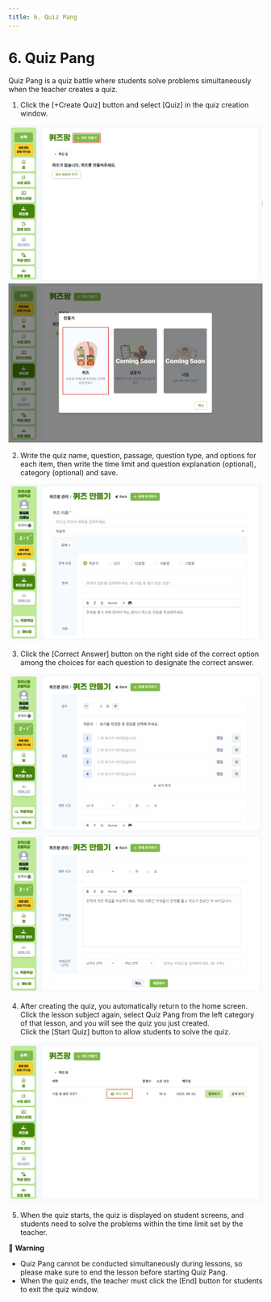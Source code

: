 ```yaml
---
title: 6. Quiz Pang
---
```


# 6. Quiz Pang

Quiz Pang is a quiz battle where students solve problems simultaneously when the teacher creates a quiz.

1. Click the [+Create Quiz] button and select [Quiz] in the quiz creation window.

![](/img/kr/elementary/teacher/06-01.jpg)
![](/img/kr/elementary/teacher/06-02.jpg)

2. Write the quiz name, question, passage, question type, and options for each item, then write the time limit and question explanation (optional), category (optional) and save.

![](/img/kr/elementary/teacher/06-03.jpg)

3. Click the [Correct Answer] button on the right side of the correct option among the choices for each question to designate the correct answer.

![](/img/kr/elementary/teacher/06-04.jpg)
![](/img/kr/elementary/teacher/06-05.jpg)

4. After creating the quiz, you automatically return to the home screen. Click the lesson subject again, select Quiz Pang from the left category of that lesson, and you will see the quiz you just created.\
   Click the [Start Quiz] button to allow students to solve the quiz.

![](/img/kr/elementary/teacher/06-06.jpg)

5. When the quiz starts, the quiz is displayed on student screens, and students need to solve the problems within the time limit set by the teacher.

🚨 **Warning**

- Quiz Pang cannot be conducted simultaneously during lessons, so please make sure to end the lesson before starting Quiz Pang.
- When the quiz ends, the teacher must click the [End] button for students to exit the quiz window.

